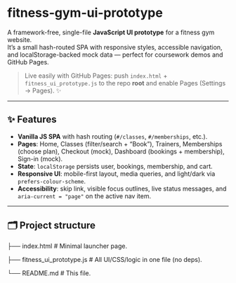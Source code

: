 # fitness-gym-ui-prototype

A framework-free, single-file **JavaScript UI prototype** for a fitness gym website.  
It’s a small hash-routed SPA with responsive styles, accessible navigation, and localStorage-backed mock data — perfect for coursework demos and GitHub Pages.

> Live easily with GitHub Pages: push `index.html` + `fitness_ui_prototype.js` to the repo **root** and enable Pages (Settings → Pages). ✨

---

## ✨ Features

- **Vanilla JS SPA** with hash routing (`#/classes`, `#/memberships`, etc.).
- **Pages**: Home, Classes (filter/search + “Book”), Trainers, Memberships (choose plan), Checkout (mock), Dashboard (bookings + membership), Sign-in (mock).
- **State**: `localStorage` persists user, bookings, membership, and cart.
- **Responsive UI**: mobile-first layout, media queries, and light/dark via `prefers-colour-scheme`.
- **Accessibility**: skip link, visible focus outlines, live status messages, and `aria-current = "page"` on the active nav item.

---

## 🗂 Project structure

├── index.html # Minimal launcher page.

├── fitness_ui_prototype.js # All UI/CSS/logic in one file (no deps).

└── README.md # This file.
